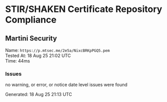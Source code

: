 # STIR/SHAKEN Certificate Repository Compliance

## Martini Security

Name: `https://p.mtsec.me/2e5a/NixcBRKpPGQ5.pem`\
Tested At: 18 Aug 25 21:02 UTC\
Time: 44ms

### Issues

no warning, or error, or notice date level issues were found

Generated: 18 Aug 25 21:13 UTC